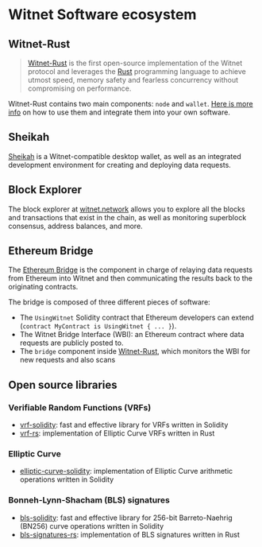# Witnet Software ecosystem

## Witnet-Rust
> [Witnet-Rust] is the first open-source implementation of the Witnet
> protocol and leverages the [Rust][rust] programming language to
> achieve utmost speed, memory safety and fearless concurrency without
> compromising on performance.


Witnet-Rust contains two main components: `node` and `wallet`. [Here is more info][witnet-rust-integration] on how to
use them and integrate them into your own software.

## Sheikah

[Sheikah][sheikah] is a Witnet-compatible desktop wallet, as well as
an integrated development environment for creating and deploying  data
requests.

## Block Explorer

The block explorer at [witnet.network] allows you to explore all the blocks
and transactions that exist in the chain, as well as monitoring superblock
consensus, address balances, and more.

## Ethereum Bridge

The [Ethereum Bridge][use-from-ethereum] is the component in charge of
relaying data requests from Ethereum into Witnet and then communicating
the results back to the originating contracts.

The bridge is composed of three different pieces of software:

- The `UsingWitnet` Solidity contract that Ethereum developers can
  extend (`contract MyContract is UsingWitnet { ... }`).
- The Witnet Bridge Interface (WBI): an Ethereum contract where data
  requests are publicly posted to.
- The `bridge` component inside [Witnet-Rust], which monitors the WBI
  for new requests and also scans

## Open source libraries

### Verifiable Random Functions (VRFs)

- [vrf-solidity]: fast and effective library for VRFs written in Solidity
- [vrf-rs]: implementation of Elliptic Curve VRFs written in Rust

### Elliptic Curve

- [elliptic-curve-solidity]: implementation of Elliptic Curve arithmetic operations written in Solidity

### Bonneh-Lynn-Shacham (BLS) signatures

- [bls-solidity]: fast and effective library for 256-bit Barreto-Naehrig (BN256) curve operations written in Solidity
- [bls-signatures-rs]: implementation of BLS signatures written in Rust


[run-a-node]: /try/run-a-node
[rust]: https://rust-lang.org
[sheikah]: https://sheikah.app
[use-from-ethereum]: /try/use-from-ethereum
[Witnet-Rust]: https://github.com/witnet/sheikah 
[contributing]: /developer/contributing
[vrf-solidity]: https://github.com/witnet/vrf-solidity
[vrf-rs]: https://github.com/witnet/vrf-rs
[elliptic-curve-solidity]: https://github.com/witnet/elliptic-curve-solidity
[bls-solidity]: https://github.com/witnet/bls-solidity
[bls-signatures-rs]: https://github.com/witnet/bls-signatures-rs
[witnet.network]: https://witnet.network
[witnet-rust-integration]: /developer/integrations